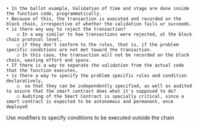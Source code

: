 	• In the ballot example, Validation of time and stage are done inside the function code, programmatically. 
	• Because of this, the transaction is executed and recorded on the block chain, irrespective of whether the validation fails or succeeds. 
	• is there any way to reject the transaction? 
		○ In a way similar to how transactions were rejected, at the block chain protocol level, 
		○ if they don't conform to the rules, that is, if the problem specific conditions are not met toward the transaction. 
		○ In this case, the transaction will not be recorded on the block chain, wasting effort and space. 
	• If there is a way to separate the validation from the actual code that the function executes, 
	• is there a way to specify the problem specific rules and condition declaratively,
		○  so that they can be independently specified, as well as audited to assure that the smart contract does what it's supposed to do? 
		○ Auditing of the Smart Contract is specially critical, since a smart contract is expected to be autonomous and permanent, once deployed




Use modifiers to specify conditions to be executed outside the chain
